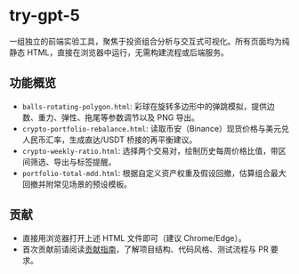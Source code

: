 # try-gpt-5

一组独立的前端实验工具，聚焦于投资组合分析与交互式可视化。所有页面均为纯静态 HTML，直接在浏览器中运行，无需构建流程或后端服务。

## 功能概览

- `balls-rotating-polygon.html`: 彩球在旋转多边形中的弹跳模拟，提供边数、重力、弹性、拖尾等参数调节以及 PNG 导出。
- `crypto-portfolio-rebalance.html`: 读取币安（Binance）现货价格与美元兑人民币汇率，生成直达/USDT 桥接的再平衡建议。
- `crypto-weekly-ratio.html`: 选择两个交易对，绘制历史每周价格比值，带区间筛选、导出与标签提醒。
- `portfolio-total-mdd.html`: 根据自定义资产权重及假设回撤，估算组合最大回撤并附常见场景的预设模板。

## 贡献

- 直接用浏览器打开上述 HTML 文件即可（建议 Chrome/Edge）。
- 首次贡献前请阅读[贡献指南](AGENTS.md)，了解项目结构、代码风格、测试流程与 PR 要求。
